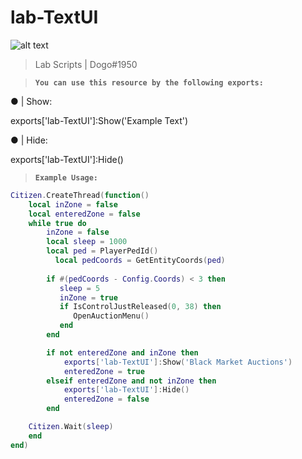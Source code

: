 # lab-TextUI

![alt text](https://media.discordapp.net/attachments/845707687755907092/959933813042085908/unknown.png?width=1277&height=910)

> Lab Scripts | Dogo#1950

> __`You can use this resource by the following exports:`__

●  | Show:

exports['lab-TextUI']:Show('Example Text')

●  | Hide:

exports['lab-TextUI']:Hide()

> __`Example Usage:`__

```lua
Citizen.CreateThread(function()
    local inZone = false
    local enteredZone = false
    while true do
        inZone = false
        local sleep = 1000
        local ped = PlayerPedId()
	      local pedCoords = GetEntityCoords(ped)
            
        if #(pedCoords - Config.Coords) < 3 then
           sleep = 5
           inZone = true
           if IsControlJustReleased(0, 38) then                   
              OpenAuctionMenu()
           end
        end

        if not enteredZone and inZone then
            exports['lab-TextUI']:Show('Black Market Auctions')
            enteredZone = true
        elseif enteredZone and not inZone then
            exports['lab-TextUI']:Hide()
            enteredZone = false
        end

    Citizen.Wait(sleep)
    end
end)
```

